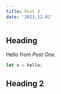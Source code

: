 ```yaml
---
title: Post 3
date: '2023.12.01'
---
```


## Heading

Hello from _Post One._
<br>

```js
let x = hello;
```

## Heading 2
